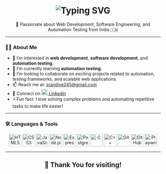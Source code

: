 <!-- Profile Header -->
<h1 align="center">
  <img src="https://readme-typing-svg.herokuapp.com?font=Orbitron&weight=800&size=35&duration=3000&pause=500&color=30F7FF&center=true&vCenter=true&width=600&lines=Hi%2C+I'm%2C+Shubham%2C+Randvie" alt="Typing SVG" />
</h1>

<p align="center">🚀 Passionate about Web Development, Software Engineering, and Automation Testing from India 🇮🇳</p>

---

### 👨‍💻 About Me

- 👀 I’m interested in **web development**, **software development**, and **automation testing**.  
- 🌱 I’m currently learning **automation testing**.  
- 💞️ I’m looking to collaborate on exciting projects related to automation, testing frameworks, and scalable web applications.  
- 📫 Reach me at: [srandive245@gmail.com](mailto:srandive245@gmail.com)  
- 🔗 Connect on [<img src="https://cdn.jsdelivr.net/gh/devicons/devicon/icons/linkedin/linkedin-original.svg" width="20"/> LinkedIn](https://www.linkedin.com/in/shubham-randive-8712a824a/)  
- ⚡ Fun fact: I love solving complex problems and automating repetitive tasks to make life easier!

---

### 🛠️ Languages & Tools

<p align="center">
  <!-- Frontend -->
  <img src="https://cdn.jsdelivr.net/gh/devicons/devicon/icons/html5/html5-original.svg" width="40" alt="HTML5" />
  <img src="https://cdn.jsdelivr.net/gh/devicons/devicon/icons/css3/css3-original.svg" width="40" alt="CSS3" />
  <img src="https://cdn.jsdelivr.net/gh/devicons/devicon/icons/javascript/javascript-original.svg" width="40" alt="JavaScript" />
  
  <!-- Backend -->
  <img src="https://cdn.jsdelivr.net/gh/devicons/devicon/icons/nodejs/nodejs-original.svg" width="40" alt="Node.js" />
  <img src="https://cdn.jsdelivr.net/gh/devicons/devicon/icons/express/express-original.svg" width="40" alt="Express.js" />
  
  <!-- Database -->
  <img src="https://cdn.jsdelivr.net/gh/devicons/devicon/icons/postgresql/postgresql-original.svg" width="40" alt="PostgreSQL" />
  
  <!-- Programming -->
  <img src="https://cdn.jsdelivr.net/gh/devicons/devicon/icons/c/c-original.svg" width="40" alt="C" />
  <img src="https://cdn.jsdelivr.net/gh/devicons/devicon/icons/cplusplus/cplusplus-original.svg" width="40" alt="C++" />
  
  <!-- Tools -->
  <img src="https://cdn.jsdelivr.net/gh/devicons/devicon/icons/git/git-original.svg" width="40" alt="Git" />
  <img src="https://cdn.jsdelivr.net/gh/devicons/devicon/icons/github/github-original.svg" width="40" alt="GitHub" />
  <img src="https://cdn.jsdelivr.net/gh/devicons/devicon/icons/playwright/playwright-original.svg" width="40" alt="Playwright" />
</p>



---

<h2 align="center">🙏 Thank You for visiting!</h2>

